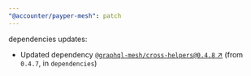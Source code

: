 ```yaml
---
"@accounter/payper-mesh": patch
---
```

dependencies updates:
  - Updated dependency [`@graphql-mesh/cross-helpers@0.4.8` ↗︎](https://www.npmjs.com/package/@graphql-mesh/cross-helpers/v/0.4.8) (from `0.4.7`, in `dependencies`)
